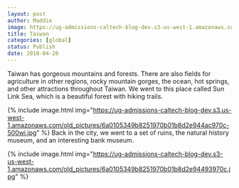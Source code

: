 ```yaml
---
layout: post
author: Maddie
image: https://ug-admissions-caltech-blog-dev.s3-us-west-1.amazonaws.com/old_pictures/caltech_as_it_happens/6a0105349b8251970b01bb0a022d42970d.jpg
title: Taiwan
categories: [global]
status: Publish
date: 2018-04-20
---
```


Taiwan has gorgeous mountains and forests. There are also fields for agriculture in other regions, rocky mountain gorges, the ocean, hot springs, and other attractions throughout Taiwan. We went to this place called Sun Link Sea, which is a beautiful forest with hiking trails.


{% include image.html img="https://ug-admissions-caltech-blog-dev.s3.us-west-1.amazonaws.com/old_pictures/6a0105349b8251970b01b8d2e944ac970c-500wi.jpg" %}
Back in the city, we went to a set of ruins, the natural history museum, and an interesting bank museum.


{% include image.html img="https://ug-admissions-caltech-blog-dev.s3-us-west-1.amazonaws.com/old_pictures/6a0105349b8251970b01b8d2e94493970c.jpg" %}
